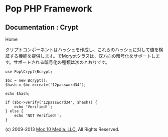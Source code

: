 Pop PHP Framework
=================

Documentation : Crypt
-----------------------

Home

クリプトコンポーネントはハッシュを作成し、これらのハッシュに対して値を検証する機能を提供します。でMcryptクラスは、双方向の暗号化をサポートします。サポートされる暗号化の種類は次のとおりです。

    use Pop\Crypt\Bcrypt;

    $bc = new Bcrypt();
    $hash = $bc->create('12password34');

    echo $hash;

    if ($bc->verify('12password34', $hash)) {
        echo 'Verified!';
    } else {
        echo 'NOT Verified!';
    }

\(c) 2009-2013 [Moc 10 Media, LLC.](http://www.moc10media.com) All
Rights Reserved.
